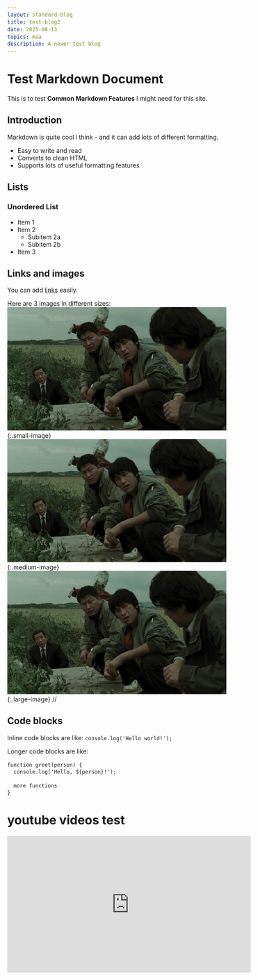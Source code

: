 ```yaml
---
layout: standard-blog
title: test-blog2
date: 2025-08-13
topics: maa
description: A newer test blog
---
```


# Test Markdown Document

This is to test **Common Markdown Features** I might need for this site.

## Introduction

Markdown is quite cool i think - and it can add lots of different formatting.

 - Easy to write and read
 - Converts to clean HTML
 - Supports lots of useful formatting features

## Lists

### Unordered List

- Item 1
- Item 2
    - Subitem 2a
    - Subitem 2b
- Item 3

## Links and images

You can add [links](https://gabrielwright.xyz) easily.

Here are 3 images in different sizes:
![TestImage](/assets/images/memoriesOfMurder.jpg){:.small-image}
![TestImage](/assets/images/memoriesOfMurder.jpg){:.medium-image}
![TestImage](/assets/images/memoriesOfMurder.jpg){:.large-image}
//
## Code blocks

  Inline code blocks are like: `console.log('Hello world!');`

  Longer code blocks are like:
  
  ```
  function greet(person) {
    console.log('Hello, ${person}!');
    
    more functions
  }
  ```

  # youtube videos test
<div class="youtube-player">
<iframe width="560" height="315" src="https://www.youtube.com/embed/OgsHl7_KB6o?si=rRo4QDJWly3uFH5X" title="YouTube video player" frameborder="0" allow="accelerometer; autoplay; clipboard-write; encrypted-media; gyroscope; picture-in-picture; web-share" referrerpolicy="strict-origin-when-cross-origin" allowfullscreen></iframe>
</div>